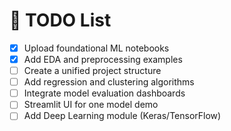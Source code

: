 # 📌 TODO List

- [x] Upload foundational ML notebooks
- [x] Add EDA and preprocessing examples
- [ ] Create a unified project structure
- [ ] Add regression and clustering algorithms
- [ ] Integrate model evaluation dashboards
- [ ] Streamlit UI for one model demo
- [ ] Add Deep Learning module (Keras/TensorFlow)
